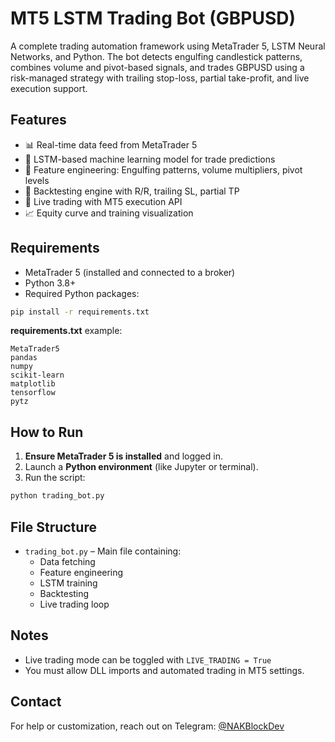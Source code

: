 # MT5 LSTM Trading Bot (GBPUSD)

A complete trading automation framework using MetaTrader 5, LSTM Neural Networks, and Python. The bot detects engulfing candlestick patterns, combines volume and pivot-based signals, and trades GBPUSD using a risk-managed strategy with trailing stop-loss, partial take-profit, and live execution support.

## Features

- 📊 Real-time data feed from MetaTrader 5
- 🤖 LSTM-based machine learning model for trade predictions
- 🧠 Feature engineering: Engulfing patterns, volume multipliers, pivot levels
- 🧪 Backtesting engine with R/R, trailing SL, partial TP
- 🔄 Live trading with MT5 execution API
- 📈 Equity curve and training visualization

## Requirements

- MetaTrader 5 (installed and connected to a broker)
- Python 3.8+
- Required Python packages:

```bash
pip install -r requirements.txt
```

**requirements.txt** example:
```
MetaTrader5
pandas
numpy
scikit-learn
matplotlib
tensorflow
pytz
```

## How to Run

1. **Ensure MetaTrader 5 is installed** and logged in.
2. Launch a **Python environment** (like Jupyter or terminal).
3. Run the script:
```bash
python trading_bot.py
```

## File Structure

- `trading_bot.py` – Main file containing:
  - Data fetching
  - Feature engineering
  - LSTM training
  - Backtesting
  - Live trading loop

## Notes

- Live trading mode can be toggled with `LIVE_TRADING = True`
- You must allow DLL imports and automated trading in MT5 settings.

## Contact

For help or customization, reach out on Telegram: [@NAKBlockDev](https://t.me/NAKBlockDev)
